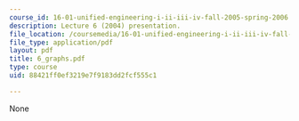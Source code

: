 ```yaml
---
course_id: 16-01-unified-engineering-i-ii-iii-iv-fall-2005-spring-2006
description: Lecture 6 (2004) presentation.
file_location: /coursemedia/16-01-unified-engineering-i-ii-iii-iv-fall-2005-spring-2006/88421ff0ef3219e7f9183dd2fcf555c1_6_graphs.pdf
file_type: application/pdf
layout: pdf
title: 6_graphs.pdf
type: course
uid: 88421ff0ef3219e7f9183dd2fcf555c1

---
```

None